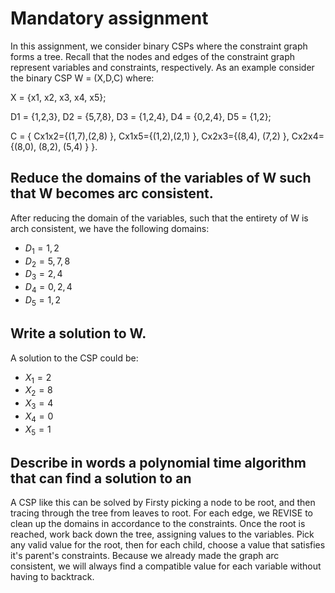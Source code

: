 # Mandatory assignment

In this assignment, we consider binary CSPs where the constraint graph forms a tree. Recall that the nodes
and edges of the constraint graph represent variables and constraints, respectively. As an example consider
the binary CSP W = (X,D,C) where:

X = {x1, x2, x3, x4, x5};

D1 = {1,2,3}, D2 = {5,7,8}, D3 = {1,2,4}, D4 = {0,2,4}, D5 = {1,2};

C = { Cx1x2={(1,7),(2,8) },
 Cx1x5={(1,2),(2,1) },
 Cx2x3={(8,4), (7,2) },
 Cx2x4={(8,0), (8,2), (5,4) } }.

## Reduce the domains of the variables of W such that W becomes arc consistent.

After reducing the domain of the variables, such that the entirety of W is arch consistent, we have the following domains:

- $D_1 = {1, 2}$
- $D_2 = {5, 7, 8}$
- $D_3 = {2, 4}$
- $D_4 = {0, 2 ,4}$
- $D_5 = {1, 2}$

## Write a solution to W.

A solution to the CSP could be:

- $X_1 = 2$
- $X_2 = 8$
- $X_3 = 4$
- $X_4 = 0$
- $X_5 = 1$


## Describe in words a polynomial time algorithm that can find a solution to an 

A CSP like this can be solved by Firsty picking a node to be root, and then tracing through the tree from leaves to root. For each edge, we REVISE to clean up the domains in accordance to the constraints. Once the root is reached, work back down the tree, assigning values to the variables. Pick any valid value for the root, then for each child, choose a value that satisfies it's parent's constraints. Because we already made the graph arc consistent, we will always find a compatible value for each variable without having to backtrack.